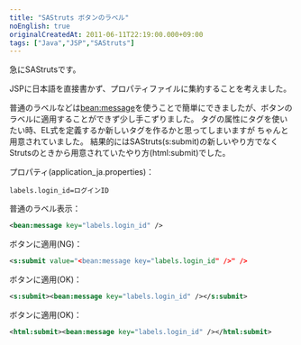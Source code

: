 ```yaml
---
title: "SAStruts ボタンのラベル"
noEnglish: true
originalCreatedAt: 2011-06-11T22:19:00.000+09:00
tags: ["Java","JSP","SAStruts"]
---
```

急にSAStrutsです。

JSPに日本語を直接書かず、プロパティファイルに集約することを考えました。
<!--more-->
普通のラベルなどは<bean:message>を使うことで簡単にできましたが、ボタンのラベルに適用することができず少し手こずりました。
タグの属性にタグを使いたい時、EL式を定義するか新しいタグを作るかと思ってしまいますが
ちゃんと用意されていました。
結果的にはSAStruts(s:submit)の新しいやり方でなくStrutsのときから用意されていたやり方(html:submit)でした。

プロパティ(application\_ja.properties)：

```
labels.login_id=ログインID
```

普通のラベル表示：

```xml
<bean:message key="labels.login_id" />
```

ボタンに適用(NG)：

```xml
<s:submit value="<bean:message key="labels.login_id" />" />
```

ボタンに適用(OK)：

```xml
<s:submit><bean:message key="labels.login_id" /></s:submit>
```

ボタンに適用(OK)：

```xml
<html:submit><bean:message key="labels.login_id" /></html:submit>
```
